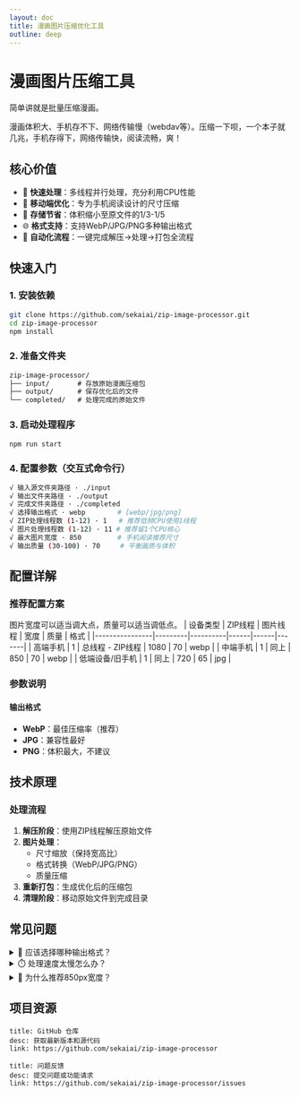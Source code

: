 ```yaml
---
layout: doc
title: 漫画图片压缩优化工具
outline: deep
---
```


# 漫画图片压缩工具
简单讲就是批量压缩漫画。

漫画体积大、手机存不下、网络传输慢（webdav等）。压缩一下呗，一个本子就几兆，手机存得下，网络传输快，阅读流畅，爽！


## 核心价值

- 🚀 **快速处理**：多线程并行处理，充分利用CPU性能
- 📱 **移动端优化**：专为手机阅读设计的尺寸压缩
- 💾 **存储节省**：体积缩小至原文件的1/3-1/5
- 🌐 **格式支持**：支持WebP/JPG/PNG多种输出格式
- 🔄 **自动化流程**：一键完成解压→处理→打包全流程


## 快速入门

### 1. 安装依赖
```bash
git clone https://github.com/sekaiai/zip-image-processor.git
cd zip-image-processor
npm install
```

### 2. 准备文件夹
```txt
zip-image-processor/
├── input/       # 存放原始漫画压缩包
├── output/      # 保存优化后的文件
└── completed/   # 处理完成的原始文件
```

### 3. 启动处理程序
```bash
npm run start
```

### 4. 配置参数（交互式命令行）
```bash
√ 输入源文件夹路径 · ./input
√ 输出文件夹路径 · ./output
√ 完成文件夹路径 · ./completed
√ 选择输出格式 · webp        # [webp/jpg/png]
√ ZIP处理线程数 (1-12) · 1   # 推荐低频CPU使用1线程
√ 图片处理线程数 (1-12) · 11 # 推荐留1个CPU核心
√ 最大图片宽度 · 850         # 手机阅读推荐尺寸
√ 输出质量 (30-100) · 70     # 平衡画质与体积
```

## 配置详解

### 推荐配置方案
图片宽度可以适当调大点，质量可以适当调低点。
| 设备类型       | ZIP线程 | 图片线程 | 宽度 | 质量 | 格式  |
|----------------|---------|----------|------|------|-------|
| 高端手机       | 1       | 总线程 - ZIP线程 | 1080 | 70   | webp  |
| 中端手机       | 1       | 同上        | 850  | 70   | webp  |
| 低端设备/旧手机 | 1       | 同上        | 720  | 65   | jpg   |

### 参数说明

#### 输出格式
- **WebP**：最佳压缩率（推荐）
- **JPG**：兼容性最好
- **PNG**：体积最大，不建议

## 技术原理

### 处理流程
1. **解压阶段**：使用ZIP线程解压原始文件
2. **图片处理**：
   - 尺寸缩放（保持宽高比）
   - 格式转换（WebP/JPG/PNG）
   - 质量压缩
3. **重新打包**：生成优化后的压缩包
4. **清理阶段**：移动原始文件到完成目录


## 常见问题

<details>
  <summary>📁 应该选择哪种输出格式？</summary>
  
  **推荐使用WebP格式**：
  - 比JPG小25-35%
  - 支持透明度（类似PNG）
  - 现代浏览器和阅读器都支持
</details>

<details>
  <summary>⏱️ 处理速度太慢怎么办？</summary>
  
  1. 增加图片处理线程数（接近CPU核心数）
  2. 降低输出质量（70→65）
  3. 关闭其他占用CPU的程序
  4. 确保源文件和目标文件在不同物理磁盘
</details>

<details>
  <summary>📱 为什么推荐850px宽度？</summary>
  
  850px是手机阅读的黄金尺寸：
  - 主流手机屏幕宽度在1080px左右
  - 保留适当边距提供最佳阅读体验
  - 平衡清晰度和文件体积
</details>

## 项目资源

```
title: GitHub 仓库
desc: 获取最新版本和源代码
link: https://github.com/sekaiai/zip-image-processor
```

```
title: 问题反馈
desc: 提交问题或功能请求
link: https://github.com/sekaiai/zip-image-processor/issues
```

<style>
.download-btn {
  display: inline-block;
  background: var(--vp-button-brand-bg);
  color: var(--vp-button-brand-text);
  padding: 12px 24px;
  border-radius: 8px;
  font-weight: 600;
  margin: 1.5rem 0;
  transition: all 0.3s ease;
}

.download-btn:hover {
  background: var(--vp-button-brand-hover-bg);
  transform: scale(1.05);
}
</style>
